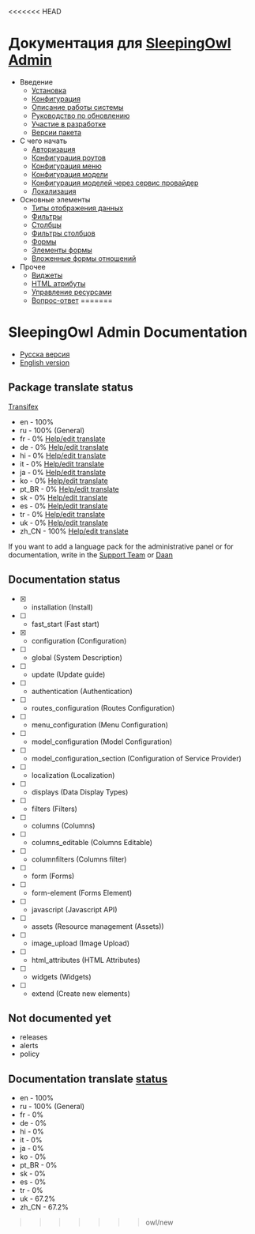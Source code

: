 <<<<<<< HEAD
# Документация для [SleepingOwl Admin](https://github.com/LaravelRUS/SleepingOwlAdmin)

- Введение
    - [Установка](ru/installation.md)
    - [Конфигурация](ru/configuration.md)
    - [Описание работы системы](ru/global.md)
    - [Руководство по обновлению](ru/update.md)
    - [Участие в разработке](ru/contributions.md)
    - [Версии пакета](ru/releases.md)
- C чего начать
    - [Авторизация](ru/authentication.md)
    - [Конфигурация роутов](ru/routes_configuration.md)
    - [Конфигурация меню](ru/menu_configuration.md)
    - [Конфигурация модели](ru/model_configuration.md)
    - [Конфигурация моделей через сервис провайдер](ru/model_configuration_section.md)
    - [Локализация](ru/localization.md)
- Основные элементы
    - [Типы отображения данных](ru/displays.md)
    - [Фильтры](ru/filters.md)
    - [Столбцы](ru/columns.md)
    - [Фильтры столбцов](ru/columnfilters.md)
    - [Формы](ru/form.md)
    - [Элементы формы](ru/form-element.md)
    - [Вложенные формы отношений](ru/related-forms.md)
- Прочее
    - [Виджеты](ru/widgets.md)
    - [HTML атрибуты](ru/html_attributes.md)
    - [Управление ресурсами](ru/assets.md)
    - [Вопрос-ответ](ru/faq.md)
=======
# SleepingOwl Admin Documentation

* [Русска версия](https://sleepingowladmin.ru/#/ru/)
* [English version](https://sleepingowladmin.ru/#/en/)


## Package translate status
[Transifex](https://www.transifex.com/sleepingowl/sleepingowl-admin-panel/main/)
- en - 100%
- ru - 100% (General)
- fr - 0% [Help/edit translate](https://www.transifex.com/sleepingowl/sleepingowl-admin-panel/translate/#fr/main)
- de - 0% [Help/edit translate](https://www.transifex.com/sleepingowl/sleepingowl-admin-panel/translate/#de/main)
- hi - 0% [Help/edit translate](https://www.transifex.com/sleepingowl/sleepingowl-admin-panel/translate/#hi/main)
- it - 0% [Help/edit translate](https://www.transifex.com/sleepingowl/sleepingowl-admin-panel/translate/#it/main)
- ja - 0% [Help/edit translate](https://www.transifex.com/sleepingowl/sleepingowl-admin-panel/translate/#ja/main)
- ko - 0% [Help/edit translate](https://www.transifex.com/sleepingowl/sleepingowl-admin-panel/translate/#ko/main)
- pt_BR - 0% [Help/edit translate](https://www.transifex.com/sleepingowl/sleepingowl-admin-panel/translate/#pt_BR/main)
- sk - 0% [Help/edit translate](https://www.transifex.com/sleepingowl/sleepingowl-admin-panel/translate/#sk/main)
- es - 0% [Help/edit translate](https://www.transifex.com/sleepingowl/sleepingowl-admin-panel/translate/#es/main)
- tr - 0% [Help/edit translate](https://www.transifex.com/sleepingowl/sleepingowl-admin-panel/translate/#tr/main)
- uk - 0% [Help/edit translate](https://www.transifex.com/sleepingowl/sleepingowl-admin-panel/translate/#uk/main)
- zh_CN - 100% [Help/edit translate](https://www.transifex.com/sleepingowl/sleepingowl-admin-panel/translate/#zh_CN/main)

If you want to add a language pack for the administrative panel or for documentation, write in the [Support Team](https://t.me/prtcls) or [Daan](https://t.me/neodaan)


## Documentation status
* [x] - installation (Install)
* [ ] - fast_start (Fast start)
* [x] - configuration (Configuration)
* [ ] - global (System Description)
* [ ] - update (Update guide)
* [ ] - authentication (Authentication)
* [ ] - routes_configuration (Routes Configuration)
* [ ] - menu_configuration (Menu Configuration)
* [ ] - model_configuration (Model Configuration)
* [ ] - model_configuration_section (Configuration of Service Provider)
* [ ] - localization (Localization)
* [ ] - displays (Data Display Types)
* [ ] - filters (Filters)
* [ ] - columns (Columns)
* [ ] - columns_editable (Columns Editable)
* [ ] - columnfilters (Columns filter)
* [ ] - form (Forms)
* [ ] - form-element (Forms Element)
* [ ] - javascript (Javascript API)
* [ ] - assets (Resource management (Assets))
* [ ] - image_upload (Image Upload)
* [ ] - html_attributes (HTML Attributes)
* [ ] - widgets (Widgets)
* [ ] - extend (Create new elements)


## Not documented yet
- releases
- alerts
- policy


## Documentation translate [status](https://www.transifex.com/sleepingowl/sleepingowl-admin-panel/)
- en - 100%
- ru - 100% (General)
- fr - 0%
- de - 0%
- hi - 0%
- it - 0%
- ja - 0%
- ko - 0%
- pt_BR - 0%
- sk - 0%
- es - 0%
- tr - 0%
- uk - 67.2%
- zh_CN - 67.2%
>>>>>>> owl/new
